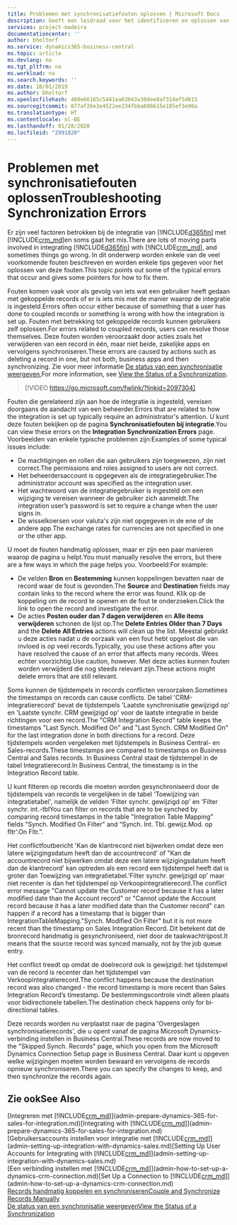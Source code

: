 ```yaml
---
title: Problemen met synchronisatiefouten oplossen | Microsoft Docs
description: Geeft een leidraad voor het identificeren en oplossen van synchronisatiefouten.
services: project-madeira
documentationcenter: ''
author: bholtorf
ms.service: dynamics365-business-central
ms.topic: article
ms.devlang: na
ms.tgt_pltfrm: na
ms.workload: na
ms.search.keywords: ''
ms.date: 10/01/2019
ms.author: bholtorf
ms.openlocfilehash: 489e66165c5441ea63043a30dee8af314ef5d815
ms.sourcegitcommit: 877af26e3e4522ee234fbba606615e105ef3e90a
ms.translationtype: HT
ms.contentlocale: nl-BE
ms.lasthandoff: 01/28/2020
ms.locfileid: "2991820"
---
```

# <a name="troubleshooting-synchronization-errors"></a><span data-ttu-id="42646-103">Problemen met synchronisatiefouten oplossen</span><span class="sxs-lookup"><span data-stu-id="42646-103">Troubleshooting Synchronization Errors</span></span>
<span data-ttu-id="42646-104">Er zijn veel factoren betrokken bij de integratie van [!INCLUDE[d365fin](includes/d365fin_md.md)] met [!INCLUDE[crm_md](includes/crm_md.md)]en soms gaat het mis.</span><span class="sxs-lookup"><span data-stu-id="42646-104">There are lots of moving parts involved in integrating [!INCLUDE[d365fin](includes/d365fin_md.md)] with [!INCLUDE[crm_md](includes/crm_md.md)], and sometimes things go wrong.</span></span> <span data-ttu-id="42646-105">In dit onderwerp worden enkele van de veel voorkomende fouten beschreven en worden enkele tips gegeven voor het oplossen van deze fouten.</span><span class="sxs-lookup"><span data-stu-id="42646-105">This topic points out some of the typical errors that occur and gives some pointers for how to fix them.</span></span>

<span data-ttu-id="42646-106">Fouten komen vaak voor als gevolg van iets wat een gebruiker heeft gedaan met gekoppelde records of er is iets mis met de manier waarop de integratie is ingesteld.</span><span class="sxs-lookup"><span data-stu-id="42646-106">Errors often occur either because of something that a user has done to coupled records or something is wrong with how the integration is set up.</span></span> <span data-ttu-id="42646-107">Fouten met betrekking tot gekoppelde records kunnen gebruikers zelf oplossen.</span><span class="sxs-lookup"><span data-stu-id="42646-107">For errors related to coupled records, users can resolve those themselves.</span></span> <span data-ttu-id="42646-108">Deze fouten worden veroorzaakt door acties zoals het verwijderen van een record in één, maar niet beide, zakelijke apps en vervolgens synchroniseren.</span><span class="sxs-lookup"><span data-stu-id="42646-108">These errors are caused by actions such as deleting a record in one, but not both, business apps and then synchronizing.</span></span> <span data-ttu-id="42646-109">Zie voor meer informatie [De status van een synchronisatie weergeven](admin-how-to-view-synchronization-status.md),</span><span class="sxs-lookup"><span data-stu-id="42646-109">For more information, see [View the Status of a Synchronization](admin-how-to-view-synchronization-status.md).</span></span>

> [!VIDEO https://go.microsoft.com/fwlink/?linkid=2097304]

<span data-ttu-id="42646-110">Fouten die gerelateerd zijn aan hoe de integratie is ingesteld, vereisen doorgaans de aandacht van een beheerder.</span><span class="sxs-lookup"><span data-stu-id="42646-110">Errors that are related to how the integration is set up typically require an administrator's attention.</span></span> <span data-ttu-id="42646-111">U kunt deze fouten bekijken op de pagina **Synchronisatiefouten bij integratie**.</span><span class="sxs-lookup"><span data-stu-id="42646-111">You can view these errors on the **Integration Synchronization Errors** page.</span></span> <span data-ttu-id="42646-112">Voorbeelden van enkele typische problemen zijn:</span><span class="sxs-lookup"><span data-stu-id="42646-112">Examples of some typical issues include:</span></span>  
  
* <span data-ttu-id="42646-113">De machtigingen en rollen die aan gebruikers zijn toegewezen, zijn niet correct.</span><span class="sxs-lookup"><span data-stu-id="42646-113">The permissions and roles assigned to users are not correct.</span></span>  
* <span data-ttu-id="42646-114">Het beheerdersaccount is opgegeven als de integratiegebruiker.</span><span class="sxs-lookup"><span data-stu-id="42646-114">The administrator account was specified as the integration user.</span></span>  
* <span data-ttu-id="42646-115">Het wachtwoord van de integratiegebruiker is ingesteld om een wijziging te vereisen wanneer de gebruiker zich aanmeldt.</span><span class="sxs-lookup"><span data-stu-id="42646-115">The integration user’s password is set to require a change when the user signs in.</span></span>  
* <span data-ttu-id="42646-116">De wisselkoersen voor valuta's zijn niet opgegeven in de ene of de andere app.</span><span class="sxs-lookup"><span data-stu-id="42646-116">The exchange rates for currencies are not specified in one or the other app.</span></span>  
  
<span data-ttu-id="42646-117">U moet de fouten handmatig oplossen, maar er zijn een paar manieren waarop de pagina u helpt.</span><span class="sxs-lookup"><span data-stu-id="42646-117">You must manually resolve the errors, but there are a few ways in which the page helps you.</span></span> <span data-ttu-id="42646-118">Voorbeeld:</span><span class="sxs-lookup"><span data-stu-id="42646-118">For example:</span></span>  

* <span data-ttu-id="42646-119">De velden **Bron** en **Bestemming** kunnen koppelingen bevatten naar de record waar de fout is gevonden.</span><span class="sxs-lookup"><span data-stu-id="42646-119">The **Source** and **Destination** fields may contain links to the record where the error was found.</span></span> <span data-ttu-id="42646-120">Klik op de koppeling om de record te openen en de fout te onderzoeken.</span><span class="sxs-lookup"><span data-stu-id="42646-120">Click the link to open the record and investigate the error.</span></span>  
* <span data-ttu-id="42646-121">De acties **Posten ouder dan 7 dagen verwijderen** en **Alle items verwijderen** schonen de lijst op.</span><span class="sxs-lookup"><span data-stu-id="42646-121">The **Delete Entries Older than 7 Days** and the **Delete All Entries** actions will clean up the list.</span></span> <span data-ttu-id="42646-122">Meestal gebruikt u deze acties nadat u de oorzaak van een fout hebt opgelost die van invloed is op veel records.</span><span class="sxs-lookup"><span data-stu-id="42646-122">Typically, you use these actions after you have resolved the cause of an error that affects many records.</span></span> <span data-ttu-id="42646-123">Wees echter voorzichtig.</span><span class="sxs-lookup"><span data-stu-id="42646-123">Use caution, however.</span></span> <span data-ttu-id="42646-124">Met deze acties kunnen fouten worden verwijderd die nog steeds relevant zijn.</span><span class="sxs-lookup"><span data-stu-id="42646-124">These actions might delete errors that are still relevant.</span></span>

<span data-ttu-id="42646-125">Soms kunnen de tijdstempels in records conflicten veroorzaken.</span><span class="sxs-lookup"><span data-stu-id="42646-125">Sometimes the timestamps on records can cause conflicts.</span></span> <span data-ttu-id="42646-126">De tabel 'CRM-integratierecord' bevat de tijdstempels 'Laatste synchronisatie gewijzigd op' en 'Laatste synchr. CRM gewijzigd op' voor de laatste integratie in beide richtingen voor een record.</span><span class="sxs-lookup"><span data-stu-id="42646-126">The "CRM Integration Record" table keeps the timestamps "Last Synch. Modified On" and "Last Synch. CRM Modified On" for the last integration done in both directions for a record.</span></span> <span data-ttu-id="42646-127">Deze tijdstempels worden vergeleken met tijdstempels in Business Central- en Sales-records.</span><span class="sxs-lookup"><span data-stu-id="42646-127">These timestamps are compared to timestamps on Business Central and Sales records.</span></span> <span data-ttu-id="42646-128">In Business Central staat de tijdstempel in de tabel Integratierecord.</span><span class="sxs-lookup"><span data-stu-id="42646-128">In Business Central, the timestamp is in the Integration Record table.</span></span>

<span data-ttu-id="42646-129">U kunt filteren op records die moeten worden gesynchroniseerd door de tijdstempels van records te vergelijken in de tabel 'Toewijzing van integratietabel', namelijk de velden 'Filter synchr. gewijzigd op' en 'Filter synchr. int.-tbl</span><span class="sxs-lookup"><span data-stu-id="42646-129">You can filter on records that are to be synched by comparing record timestamps in the table "Integration Table Mapping" fields "Synch. Modified On Filter" and “Synch. Int. Tbl.</span></span> <span data-ttu-id="42646-130">gewijz.</span><span class="sxs-lookup"><span data-stu-id="42646-130">Mod.</span></span> <span data-ttu-id="42646-131">op fltr'.</span><span class="sxs-lookup"><span data-stu-id="42646-131">On Fltr.”.</span></span>

<span data-ttu-id="42646-132">Het conflictfoutbericht 'Kan de klantrecord niet bijwerken omdat deze een latere wijzigingsdatum heeft dan de accountrecord' of "Kan de accountrecord niet bijwerken omdat deze een latere wijzigingsdatum heeft dan de klantrecord' kan optreden als een record een tijdstempel heeft dat is groter dan Toewijzing van integratietabel.'Filter synchr. gewijzigd op' maar niet recenter is dan het tijdstempel op Verkoopintegratierecord.</span><span class="sxs-lookup"><span data-stu-id="42646-132">The conflict error message "Cannot update the Customer record because it has a later modified date than the Account record" or "Cannot update the Account record because it has a later modified date than the Customer record" can happen if a record has a timestamp that is bigger than IntegrationTableMapping."Synch. Modified On Filter" but it is not more recent than the timestamp on Sales Integration Record.</span></span> <span data-ttu-id="42646-133">Dit betekent dat de bronrecord handmatig is gesynchroniseerd, niet door de taakwachtrijpost.</span><span class="sxs-lookup"><span data-stu-id="42646-133">It means that the source record was synced manually, not by the job queue entry.</span></span> 

<span data-ttu-id="42646-134">Het conflict treedt op omdat de doelrecord ook is gewijzigd: het tijdstempel van de record is recenter dan het tijdstempel van Verkoopintegratierecord.</span><span class="sxs-lookup"><span data-stu-id="42646-134">The conflict happens because the destination record was also changed  - the record timestamp is more recent than Sales Integration Record’s timestamp.</span></span> <span data-ttu-id="42646-135">De bestemmingscontrole vindt alleen plaats voor bidirectionele tabellen.</span><span class="sxs-lookup"><span data-stu-id="42646-135">The destination check happens only for bi-directional tables.</span></span> 

<span data-ttu-id="42646-136">Deze records worden nu verplaatst naar de pagina 'Overgeslagen synchronisatierecords', die u opent vanaf de pagina Microsoft Dynamics-verbinding instellen in Business Central.</span><span class="sxs-lookup"><span data-stu-id="42646-136">These records are now moved to the "Skipped Synch. Records" page, which you open from the Microsoft Dynamics Connection Setup page in Business Central.</span></span> <span data-ttu-id="42646-137">Daar kunt u opgeven welke wijzigingen moeten worden bewaard en vervolgens de records opnieuw synchroniseren.</span><span class="sxs-lookup"><span data-stu-id="42646-137">There you can specify the changes to keep, and then synchronize the records again.</span></span>

## <a name="see-also"></a><span data-ttu-id="42646-138">Zie ook</span><span class="sxs-lookup"><span data-stu-id="42646-138">See Also</span></span>
<span data-ttu-id="42646-139">[Integreren met [!INCLUDE[crm_md](includes/crm_md.md)]](admin-prepare-dynamics-365-for-sales-for-integration.md)</span><span class="sxs-lookup"><span data-stu-id="42646-139">[Integrating with [!INCLUDE[crm_md](includes/crm_md.md)]](admin-prepare-dynamics-365-for-sales-for-integration.md)</span></span>  
<span data-ttu-id="42646-140">[Gebruikersaccounts instellen voor integratie met [!INCLUDE[crm_md](includes/crm_md.md)]](admin-setting-up-integration-with-dynamics-sales.md)</span><span class="sxs-lookup"><span data-stu-id="42646-140">[Setting Up User Accounts for Integrating with [!INCLUDE[crm_md](includes/crm_md.md)]](admin-setting-up-integration-with-dynamics-sales.md)</span></span>  
<span data-ttu-id="42646-141">[Een verbinding instellen met [!INCLUDE[crm_md](includes/crm_md.md)]](admin-how-to-set-up-a-dynamics-crm-connection.md)</span><span class="sxs-lookup"><span data-stu-id="42646-141">[Set Up a Connection to [!INCLUDE[crm_md](includes/crm_md.md)]](admin-how-to-set-up-a-dynamics-crm-connection.md)</span></span>  
[<span data-ttu-id="42646-142">Records handmatig koppelen en synchroniseren</span><span class="sxs-lookup"><span data-stu-id="42646-142">Couple and Synchronize Records Manually</span></span>](admin-how-to-couple-and-synchronize-records-manually.md)  
[<span data-ttu-id="42646-143">De status van een synchronisatie weergeven</span><span class="sxs-lookup"><span data-stu-id="42646-143">View the Status of a Synchronization</span></span>](admin-how-to-view-synchronization-status.md)  
